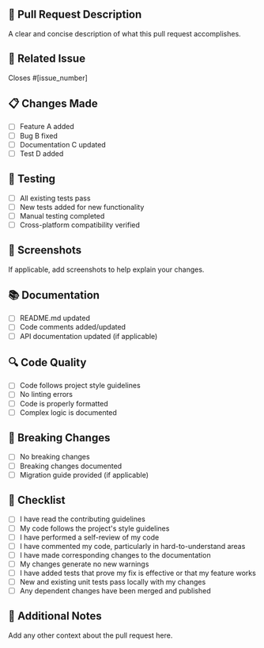 ## 🚀 Pull Request Description
A clear and concise description of what this pull request accomplishes.

## 🔗 Related Issue
Closes #[issue_number]

## 📋 Changes Made
- [ ] Feature A added
- [ ] Bug B fixed
- [ ] Documentation C updated
- [ ] Test D added

## 🧪 Testing
- [ ] All existing tests pass
- [ ] New tests added for new functionality
- [ ] Manual testing completed
- [ ] Cross-platform compatibility verified

## 📱 Screenshots
If applicable, add screenshots to help explain your changes.

## 📚 Documentation
- [ ] README.md updated
- [ ] Code comments added/updated
- [ ] API documentation updated (if applicable)

## 🔍 Code Quality
- [ ] Code follows project style guidelines
- [ ] No linting errors
- [ ] Code is properly formatted
- [ ] Complex logic is documented

## 🚨 Breaking Changes
- [ ] No breaking changes
- [ ] Breaking changes documented
- [ ] Migration guide provided (if applicable)

## 📝 Checklist
- [ ] I have read the contributing guidelines
- [ ] My code follows the project's style guidelines
- [ ] I have performed a self-review of my code
- [ ] I have commented my code, particularly in hard-to-understand areas
- [ ] I have made corresponding changes to the documentation
- [ ] My changes generate no new warnings
- [ ] I have added tests that prove my fix is effective or that my feature works
- [ ] New and existing unit tests pass locally with my changes
- [ ] Any dependent changes have been merged and published

## 🔧 Additional Notes
Add any other context about the pull request here.
